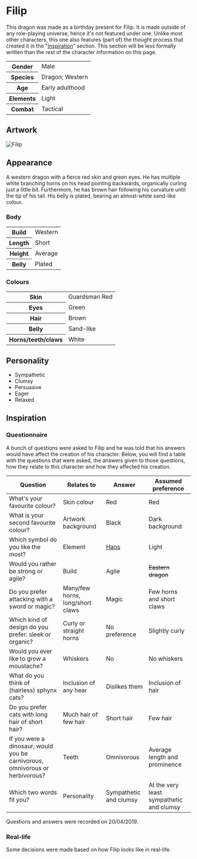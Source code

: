 # Filip
This dragon was made as a birthday present for Filip. It is made outside of any role-playing universe, hence it's not featured under one. Unlike most other characters, this one also features (part of) the thought process that created it in the "[Inspiration](#inspiration)" section. This section will be less formally written than the rest of the character information on this page.

<table>
  <tr>
    <th>Gender</th>
    <td>Male</td>
  </tr>
  <tr>
    <th>Species</th>
    <td>Dragon; Western</td>
  </tr>
  <tr>
    <th>Age</th>
    <td>Early adulthood</td>
  </tr>
  <tr>
    <th>Elements</th>
    <td>Light</td>
  </tr>
  <tr>
    <th>Combat</th>
    <td>Tactical</td>
  </tr>
</table>

## Artwork
![Filip](https://i.imgur.com/aN4Cicg.jpg)

## Appearance
A western dragon with a fierce red skin and green eyes. He has multiple white branching horns on his head pointing backwards, organically curling just a little bit. Furthermore, he has brown hair following his curvature until the tip of his tail. His belly is plated, bearing an almost-white sand-like colour.

### Body
<table>
  <tr>
    <th>Build</th>
    <td>Western</td>
  </tr>
  <tr>
    <th>Length</th>
    <td>Short</td>
  </tr>
  <tr>
    <th>Height</th>
    <td>Average</td>
  </tr>
  <tr>
    <th>Belly</th>
    <td>Plated</td>
  </tr>
</table>

### Colours
<table>
  <tr>
    <th>Skin</th>
    <td>Guardsman Red</td>
  </tr>
  <tr>
    <th>Eyes</th>
    <td>Green</td>
  </tr>
  <tr>
    <th>Hair</th>
    <td>Brown</td>
  </tr>
  <tr>
    <th>Belly</th>
    <td>Sand-like</td>
  </tr>
  <tr>
    <th>Horns/teeth/claws</th>
    <td>White</td>
  </tr>
</table>

## Personality
*  Sympathetic
*  Clumsy
*  Persuasive
*  Eager
*  Relaxed

## Inspiration
### Questionnaire
A bunch of questions were asked to Filip and he was told that his answers would have affect the creation of his character. Below, you will find a table with the questions that were asked, the answers given to those questions, how they relate to this character and how they affected his creation.

Question | Relates to | Answer | Assumed preference
--- | --- | --- | ---
What's your favourite colour? | Skin colour | Red | Red
What is your second favourite colour? | Artwork background | Black | Dark background
Which symbol do you like the most? | Element | [Haos](https://bakugan.wiki/wiki/Haos) | Light
Would you rather be strong or agile? | Build | Agile | <strike>Eastern dragon</strike>
Do you prefer attacking with a sword or magic? | Many/few horns, long/short claws | Magic | Few horns and short claws
Which kind of design do you prefer: sleek or organic? | Curly or straight horns | No preference | Slightly curly
Would you ever like to grow a moustache? | Whiskers | No | No whiskers
What do you think of (hairless) sphynx cats? | Inclusion of any hear | Dislikes them | Inclusion of hair
Do you prefer cats with long hair of short hair? | Much hair of few hair | Short hair | Few hair
If you were a dinosaur, would you be carnivorous, omnivorous or herbivorous? | Teeth | Omnivorous | Average length and prominence
Which two words fit you? | Personality | Sympathetic and clumsy | At the very least sympathetic and clumsy

Questions and answers were recorded on 20/04/2019.

### Real-life
Some decisions were made based on how Filip looks like in real-life.
